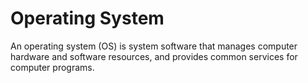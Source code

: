 # Operating System 
An operating system (OS) is system software that manages computer hardware and software resources, and provides common services for computer programs.
